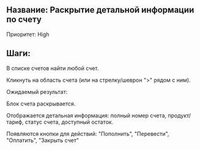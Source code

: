 
## Название: Раскрытие детальной информации по счету

Приоритет: High

## Шаги:

В списке счетов найти любой счет.

Кликнуть на область счета (или на стрелку/шеврон ">" рядом с ним).

Ожидаемый результат:

Блок счета раскрывается.

Отображается детальная информация: полный номер счета, продукт/тариф, статус счета, доступный остаток.

Появляются кнопки для действий: "Пополнить", "Перевести", "Оплатить", "Закрыть счет"
